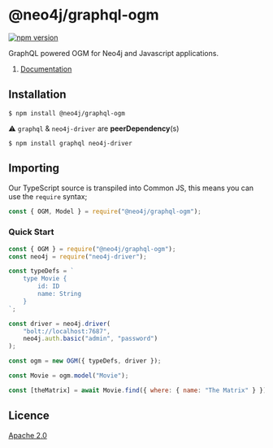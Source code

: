 # @neo4j/graphql-ogm

[![npm version](https://badge.fury.io/js/%40neo4j%2Fgraphql-ogm.svg)](https://badge.fury.io/js/%40neo4j%2Fgraphql-ogm)

GraphQL powered OGM for Neo4j and Javascript applications.

1. [Documentation](https://neo4j.com/docs/graphql-manual/current/)

## Installation

```
$ npm install @neo4j/graphql-ogm
```

⚠ `graphql` & `neo4j-driver` are **peerDependency**(s)

```
$ npm install graphql neo4j-driver
```

## Importing

Our TypeScript source is transpiled into Common JS, this means you can use the `require` syntax;

```js
const { OGM, Model } = require("@neo4j/graphql-ogm");
```

### Quick Start

```js
const { OGM } = require("@neo4j/graphql-ogm");
const neo4j = require("neo4j-driver");

const typeDefs = `
    type Movie {
        id: ID
        name: String
    }
`;

const driver = neo4j.driver(
    "bolt://localhost:7687",
    neo4j.auth.basic("admin", "password")
);

const ogm = new OGM({ typeDefs, driver });

const Movie = ogm.model("Movie");

const [theMatrix] = await Movie.find({ where: { name: "The Matrix" } });
```

## Licence

[Apache 2.0](https://github.com/neo4j/graphql/blob/master/packages/graphql/LICENSE.txt)
